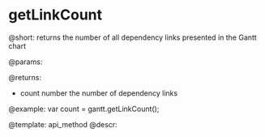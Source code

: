 getLinkCount
=============

@short:
	returns the number of all dependency links presented in the Gantt chart

@params:

@returns:

- count			number			the number of dependency links

@example:
var count = gantt.getLinkCount();

@template:	api_method
@descr:

